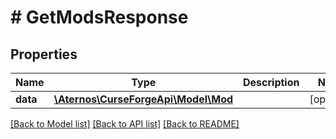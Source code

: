 # # GetModsResponse

## Properties

Name | Type | Description | Notes
------------ | ------------- | ------------- | -------------
**data** | [**\Aternos\CurseForgeApi\Model\Mod**](Mod.md) |  | [optional]

[[Back to Model list]](../../README.md#models) [[Back to API list]](../../README.md#endpoints) [[Back to README]](../../README.md)
